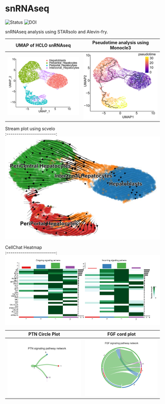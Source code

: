 # snRNAseq

![Status](https://img.shields.io/badge/status-alpha-red)
![DOI](https://img.shields.io/badge/DOI-in__progress-blue)

snRNAseq analysis using STARsolo and Alevin-fry.

UMAP of HCLO snRNAseq      | Pseudotime analysis using Monocle3    
:-------------------------:|:-------------------------:
![](https://github.com/hasanwraeth/snRNAseq/blob/main/UMAP.png)  |  ![](https://github.com/hasanwraeth/snRNAseq/blob/main/Pseudotime_m3.png)

Stream plot using scvelo         
:-------------------------:
![](https://github.com/hasanwraeth/snRNAseq/blob/main/stream.jpg)

CellChat Heatmap           
:-------------------------:
![](https://github.com/hasanwraeth/snRNAseq/blob/main/cellchat_heat.png)

PTN Circle Plot             |  FGF cord plot
:-------------------------:|:-------------------------:
![](https://github.com/hasanwraeth/snRNAseq/blob/main/PTN.png)  |  ![](https://github.com/hasanwraeth/snRNAseq/blob/main/FGF.png)


